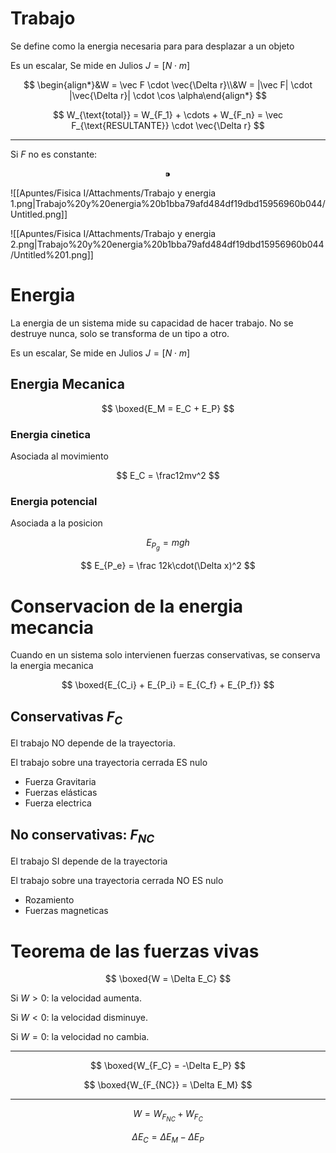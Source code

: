 # Trabajo

Se define como la energia necesaria para para desplazar a un objeto

Es un escalar, Se mide en Julios $J = [N\cdot m]$ 

$$
\begin{align*}&W = \vec F \cdot \vec{\Delta r}\\&W = |\vec F| \cdot |\vec{\Delta r}| \cdot \cos \alpha\end{align*}
$$

$$
W_{\text{total}} = W_{F_1} + \cdots + W_{F_n} = \vec F_{\text{RESULTANTE}} \cdot \vec{\Delta r}
$$

---

Si $F$ no es constante:

$$
 ⁍
$$

![[Apuntes/Fisica I/Attachments/Trabajo y energia 1.png|Trabajo%20y%20energia%20b1bba79afd484df19dbd15956960b044/Untitled.png]]

![[Apuntes/Fisica I/Attachments/Trabajo y energia 2.png|Trabajo%20y%20energia%20b1bba79afd484df19dbd15956960b044/Untitled%201.png]]

# Energia

La energia de un sistema mide su capacidad de hacer trabajo. No se destruye nunca, solo se transforma de un tipo a otro.

Es un escalar, Se mide en Julios $J = [N\cdot m]$ 

## Energia Mecanica

$$
\boxed{E_M = E_C + E_P}
$$

### Energia cinetica

Asociada al movimiento

$$
E_C = \frac12mv^2
$$

### Energia potencial

Asociada a la posicion

$$
E_{P_g} = mgh
$$

$$
E_{P_e} = \frac 12k\cdot(\Delta x)^2
$$

# Conservacion de la energia mecancia

Cuando en un sistema solo intervienen fuerzas conservativas, se conserva la energia mecanica

$$
\boxed{E_{C_i} + E_{P_i}  = E_{C_f} + E_{P_f}}
$$

## Conservativas $F_C$

El trabajo NO depende de la trayectoria.

El trabajo sobre una trayectoria cerrada ES nulo

- Fuerza Gravitaria
- Fuerzas elásticas
- Fuerza electrica

## No conservativas: $F_{NC}$

El trabajo SI depende de la trayectoria

El trabajo sobre una trayectoria cerrada NO ES nulo

- Rozamiento
- Fuerzas magneticas

# Teorema de las fuerzas vivas

$$
\boxed{W = \Delta E_C}
$$

Si $W > 0$: la velocidad aumenta.

Si $W < 0$: la velocidad disminuye.

Si $W = 0$: la velocidad no cambia.

---

$$
\boxed{W_{F_C} = -\Delta E_P}
$$

$$
\boxed{W_{F_{NC}} = \Delta E_M}
$$

---

$$
W = W_{F_{NC}} + W_{F_C} 
$$

$$
\Delta E_C = \Delta E_M - \Delta E_P
$$